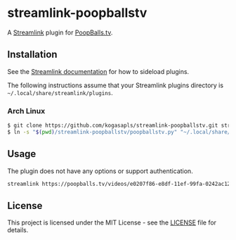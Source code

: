 # streamlink-poopballstv

A [Streamlink](https://streamlink.github.io/) plugin for [PoopBalls.tv](https://poopballs.tv/).

## Installation

See the [Streamlink documentation](https://streamlink.github.io/latest/cli/plugin-sideloading.html) for how to sideload plugins.

The following instructions assume that your Streamlink plugins directory is `~/.local/share/streamlink/plugins`.

### Arch Linux
```bash
$ git clone https://github.com/kogasapls/streamlink-poopballstv.git streamlink-poopballstv
$ ln -s "$(pwd)/streamlink-poopballstv/poopballstv.py" "~/.local/share/streamlink/plugins/poopballstv.py"
```

## Usage

The plugin does not have any options or support authentication.

```bash
streamlink https://poopballs.tv/videos/e0207f86-e8df-11ef-99fa-0242ac120005 best
```

## License

This project is licensed under the MIT License - see the [LICENSE](LICENSE) file for details.
